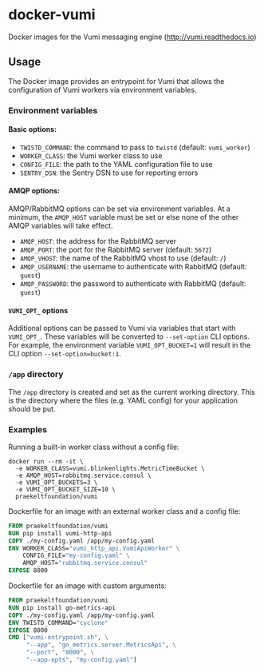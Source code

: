 # docker-vumi
Docker images for the Vumi messaging engine (http://vumi.readthedocs.io)

## Usage
The Docker image provides an entrypoint for Vumi that allows the configuration of Vumi workers via environment variables.

### Environment variables
#### Basic options:
* `TWISTD_COMMAND`: the command to pass to `twistd` (default: `vumi_worker`)
* `WORKER_CLASS`: the Vumi worker class to use
* `CONFIG_FILE`: the path to the YAML configuration file to use
* `SENTRY_DSN`: the Sentry DSN to use for reporting errors

#### AMQP options:
AMQP/RabbitMQ options can be set via environment variables. At a minimum, the `AMQP_HOST` variable must be set or else none of the other AMQP variables will take effect.
* `AMQP_HOST`: the address for the RabbitMQ server
* `AMQP_PORT`: the port for the RabbitMQ server (default: `5672`)
* `AMQP_VHOST`: the name of the RabbitMQ vhost to use (default: `/`)
* `AMQP_USERNAME`: the username to authenticate with RabbitMQ (default: `guest`)
* `AMQP_PASSWORD`: the password to authenticate with RabbitMQ (default: `guest`)

#### `VUMI_OPT_` options
Additional options can be passed to Vumi via variables that start with `VUMI_OPT_`. These variables will be converted to `--set-option` CLI options. For example, the environment variable `VUMI_OPT_BUCKET=1` will result in the CLI option `--set-option=bucket:1`.

### `/app` directory
The `/app` directory is created and set as the current working directory. This is the directory where the files (e.g. YAML config) for your application should be put.

### Examples
Running a built-in worker class without a config file:
```shell
docker run --rm -it \
  -e WORKER_CLASS=vumi.blinkenlights.MetricTimeBucket \
  -e AMQP_HOST=rabbitmq.service.consul \
  -e VUMI_OPT_BUCKETS=3 \
  -e VUMI_OPT_BUCKET_SIZE=10 \
  praekeltfoundation/vumi
```

Dockerfile for an image with an external worker class and a config file:
```dockerfile
FROM praekeltfoundation/vumi
RUN pip install vumi-http-api
COPY ./my-config.yaml /app/my-config.yaml
ENV WORKER_CLASS="vumi_http_api.VumiApiWorker" \
    CONFIG_FILE="my-config.yaml" \
    AMQP_HOST="rabbitmq.service.consul"
EXPOSE 8000
```

Dockerfile for an image with custom arguments:
```dockerfile
FROM praekeltfoundation/vumi
RUN pip install go-metrics-api
COPY ./my-config.yaml /app/my-config.yaml
ENV TWISTD_COMMAND="cyclone"
EXPOSE 8000
CMD ["vumi-entrypoint.sh", \
     "--app", "go_metrics.server.MetricsApi", \
     "--port", "8000", \
     "--app-opts", "my-config.yaml"]
```
